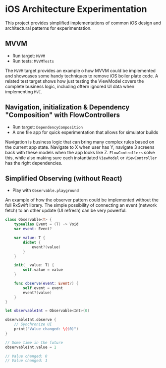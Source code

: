 # iOS Architecture Experimentation
This project provides simplified implementations of common iOS design and architectural patterns for experimentation.

## MVVM
* Run target: `MVVM`
* Run tests: `MVVMTests`

The `MVVM` target provides an example o  how MVVM could be implemented and showcases some handy techniques to remove iOS boiler plate code. A related test target shows how just testing the ViewModel covers the complete business logic, including oftern ignored UI data when implementing `MVC`.

## Navigation, initialization & Dependency "Composition" with FlowControllers
* Run target: `DependencyComposition`
* A one file app for quick experimentation that allows for simulator builds

Navigation is business logic that can bring many complex rules based on the current app state. Navigate to X when user has Y, navigate 3 screens back with these models when the app looks like Z. `FlowControllers` solve this, while also making sure each instantiated `ViewModel` or `ViewController` has the right dependencies. 

## Simplified Observing (without React)
* Play with `Observable.playground`

An example of how the observer pattern could be implemented without the full RxSwift library. The simple possibility of connecting an event (network fetch) to an other update (UI refresh) can be very powerful.

``` swift
class Observable<T> {
    typealias Event = (T) -> Void
    var event: Event?

    var value: T {
        didSet {
            event?(value)
        }
    }

    init(_ value: T) {
        self.value = value
    }

    func observe(event: Event?) {
        self.event = event
        event?(value)
    }
}

let observableInt = Observable<Int>(0)

observableInt.observe {
    // Synchronize UI
    print("Value changed: \($0)")
}

// Some time in the future
observableInt.value = 1

// Value changed: 0
// Value changed: 1
```
